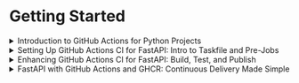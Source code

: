 # Getting Started

<details>
  <summary>Introduction to GitHub Actions for Python Projects</summary>
  
  - [ ] **Introduction**
  - [ ] **What Is CI/CD?**
    - [ ] Continuous Integration (CI)
    - [ ] Continuous Delivery (CD)
    - [ ] Continuous Deployment (CDP)
    - [ ] Why Is CI/CD Important?
    - [ ] Key Components of CI/CD
  - [ ] **The Tale of DevCity: How CI/CD Transformed the Way They Built**
    - [ ] Continuous Integration (CI)
    - [ ] Continuous Deployment (CDP)
    - [ ] The Transformation
  - [ ] **Project Directory Structure for Following Lessons**
  - [ ] **Sample CI/CD Pipeline for Python Projects**
    - [ ] Setting Up CI
    - [ ] Setting Up CD
</details>

<details>
  <summary>Setting Up GitHub Actions CI for FastAPI: Intro to Taskfile and Pre-Jobs</summary>
  
  - [ ] **The Importance of CI in Modern Software Development**
  - [ ] **What Readers Will Learn in This Post**
  - [ ] **Configuring Your Development Environment**
    - [ ] Can You Test a CI Pipeline Locally?
  - [ ] **Project Directory Structure for Following Lessons**
  - [ ] **Taskfile for Automation**
    - [ ] Overview of `Taskfile.yml`
    - [ ] Tasks Breakdown
      - [ ] `deps`: Install Dependencies
      - [ ] `lint`: Lint the Code
      - [ ] `test`: Run Tests
  - [ ] **Setting Up the CI Pipeline**
    - [ ] Defining the CI Workflow
    - [ ] Understanding Jobs in GitHub Actions
    - [ ] Deep Dive into Jobs and Pre-Jobs
      - [ ] What Is the Importance of Pre-Jobs?
</details>

<details>
  <summary>Enhancing GitHub Actions CI for FastAPI: Build, Test, and Publish</summary>
  
  - [ ] **What Readers Will Learn in This Post**
  - [ ] **Configuring Your Development Environment**
    - [ ] Can You Test a CI Pipeline Locally?
  - [ ] **Project Directory Structure for Following Lessons**
  - [ ] **Building and Testing Your FastAPI Application**
    - [ ] Define the `build-and-test` Job
    - [ ] Checkout the Repository
    - [ ] Set Up Python
    - [ ] Install Task
    - [ ] Install Dependencies
    - [ ] Set `PYTHONPATH`
    - [ ] Lint with Flake8
    - [ ] Run Tests with PyTest
    - [ ] Upload Test Coverage Reports (XML)
    - [ ] Upload Test Coverage Reports (HTML)
    - [ ] Summary
  - [ ] **Publishing Test Results**
  - [ ] **Publish Release**
    - [ ] Defining the Job
    - [ ] Checkout the Repository
    - [ ] Set Up the Python Environment
    - [ ] Install Task Automation and Dependencies
    - [ ] Install Wheel and Twine (Packaging Tools)
    - [ ] Build the Python Package
    - [ ] Set the Package Path for Upload
    - [ ] Create and Find GitHub Release
    - [ ] Upload the Package to GitHub Release
    - [ ] Generate and Update the Changelog
</details>

<details>
  <summary>FastAPI with GitHub Actions and GHCR: Continuous Delivery Made Simple</summary>
  
  - [ ] **Transition to Continuous Deployment (CDP)**
  - [ ] **Why Continuous Deployment Matters for FastAPI Projects**
  - [ ] **Configuring Your Development Environment**
  - [ ] **Project Directory Structure for Following Lessons**
  - [ ] **What Is GitHub Container Registry (GHCR)?**
  - [ ] **Breaking Down the `cd.yml` Workflow: Automating Continuous Deployment for FastAPI**
    - [ ] Triggering the Workflow
    - [ ] Concurrency Control
    - [ ] Environment Variables
    - [ ] Job Definition: Build and Package
    - [ ] Checkout the Repository
    - [ ] Set Up Python Runtime
    - [ ] Install Task Runner and Tools
    - [ ] Tagging the Docker Image
    - [ ] Convert Repository Name to Lowercase
    - [ ] Set Up Docker Buildx
    - [ ] Log in to GitHub Container Registry (GHCR)
    - [ ] Build and Push Docker Image
    - [ ] Clean Up Old Docker Images
    - [ ] Scan Docker Image
    - [ ] Generate BOM (Bill of Materials) Reports
    - [ ] Store Generated Reports
  - [ ] **Streamlining Docker Image Management in GHCR**
    - [ ] Why Is Cleanup Necessary?
    - [ ] Step-by-Step Code Breakdown
      - [ ] Key Functionality
      - [ ] Setting Up API Headers and Base URLs
      - [ ] Fetching Docker Image Versions
      - [ ] Handling the Response
      - [ ] Deleting Old Docker Images
</details>
